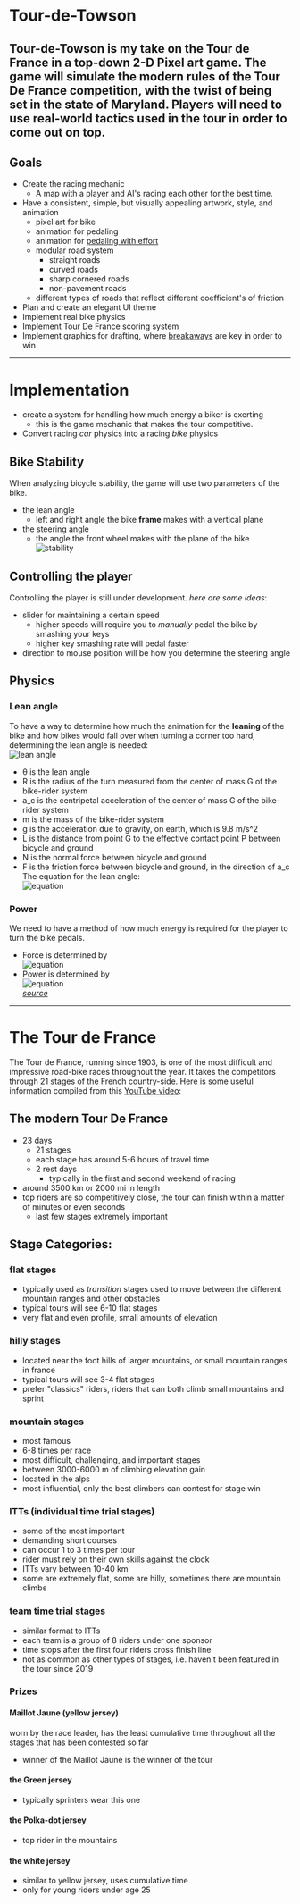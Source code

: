 # Tour-de-Towson

Tour-de-Towson is my take on the Tour de France in a top-down 2-D Pixel art game. The game will simulate the modern rules of the Tour De France competition, with the twist of being set in the state of Maryland. Players will need to use real-world tactics used in the tour in order to come out on top.
----
## Goals
- Create the racing mechanic
  - A map with a player and AI's racing each other for the best time.
- Have a consistent, simple, but visually appealing artwork, style, and animation
  - pixel art for bike
  - animation for pedaling
  - animation for [pedaling with effort](https://youtu.be/bJfLTzZswz0?t=393)
  - modular road system
    - straight roads
    - curved roads
    - sharp cornered roads
    - non-pavement roads
  - different types of roads that reflect different coefficient's of friction
- Plan and create an elegant UI theme
- Implement real bike physics
- Implement Tour De France scoring system
- Implement graphics for drafting, where [breakaways](https://www.youtube.com/watch?v=su0KtKDQyqE) are key in order to win
---

# Implementation
- create a system for handling how much energy a biker is exerting
  - this is the game mechanic that makes the tour competitive.
- Convert racing *car* physics into a racing *bike* physics
## Bike Stability
When analyzing bicycle stability, the game will use two parameters of the bike.
- the lean angle
  - left and right angle the bike **frame** makes with a vertical plane
- the steering angle
  - the angle the front wheel makes with the plane of the bike
<br /> ![stability](https://www.real-world-physics-problems.com/images/bicycle_physics_2.png "Stability") <br />

## Controlling the player
Controlling the player is still under development.
*here are some ideas*:
- slider for maintaining a certain speed
  - higher speeds will require you to *manually* pedal the bike by smashing your keys
  - higher key smashing rate will pedal faster
- direction to mouse position will be how you determine the steering angle
## Physics
### Lean angle
To have a way to determine how much the animation for the **leaning** of the bike and how bikes would fall over when turning a corner too hard, determining the lean angle is needed:
<br /> ![lean angle](https://www.real-world-physics-problems.com/images/bicycle_physics_6.png "Bicycle Physics") <br /> 
- θ is the lean angle
- R is the radius of the turn measured from the center of mass G of the bike-rider system
- a_c is the centripetal acceleration of the center of mass G of the bike-rider system
- m is the mass of the bike-rider system
- g is the acceleration due to gravity, on earth, which is 9.8 m/s^2
- L is the distance from point G to the effective contact point P between bicycle and ground
- N is the normal force between bicycle and ground
- F is the friction force between bicycle and ground, in the direction of a_c
The equation for the lean angle: <br />![equation](https://www.real-world-physics-problems.com/images/bicycle_physics_10.png)<br />


### Power
We need to have a method of how much energy is required for the player to turn the bike pedals.
- Force is determined by
<br /> ![equation](https://www.real-world-physics-problems.com/images/bicycle_physics_18.png) <br />
- Power is determined by 
<br /> ![equation](https://www.real-world-physics-problems.com/images/bicycle_physics_19.png) <br />
[*source*](https://www.real-world-physics-problems.com/bicycle-physics.html)

----
# The Tour de France
The Tour de France, running since 1903, is one of the most difficult and impressive road-bike races throughout the year. It takes the competitors through 21 stages of the French country-side. Here is some useful information compiled from this [YouTube video](https://www.youtube.com/watch?v=5RH3LELmEWE "The Tour De France Explained | The stages, riders, and teams (2021)"):
## The modern Tour De France
- 23 days
  - 21 stages
  - each stage has around 5-6 hours of travel time
  - 2 rest days
    - typically in the first and second weekend of racing
- around 3500 km or 2000 mi in length
- top riders are so competitively close, the tour can finish within a matter of minutes or even seconds
  - last few stages extremely important
## Stage Categories:
### flat stages
- typically used as *transition* stages used to move between the different mountain ranges and other obstacles
- typical tours will see 6-10 flat stages
- very flat and even profile, small amounts of elevation

### hilly stages
- located near the foot hills of larger mountains, or small mountain ranges in france
- typical tours will see 3-4 flat stages
- prefer "classics" riders, riders that can both climb small mountains and sprint

### mountain stages
- most famous
- 6-8 times per race
- most difficult, challenging, and important stages
- between 3000-6000 m of climbing elevation gain
- located in the alps
- most influential, only the best climbers can contest for stage win
### ITTs (individual time trial stages)
- some of the most important
- demanding short courses
- can occur 1 to 3 times per tour
- rider must rely on their own skills against the clock
- ITTs vary between 10-40 km
- some are extremely flat, some are hilly, sometimes there are mountain climbs
### team time trial stages
- similar format to ITTs
- each team is a group of 8 riders under one sponsor
- time stops after the first four riders cross finish line
- not as common as other types of stages, i.e. haven't been featured in the tour since 2019
### Prizes
#### Maillot Jaune (yellow jersey)
worn by the race leader, has the least cumulative time throughout all the stages that has been contested so far
  - winner of the Maillot Jaune is the winner of the tour
#### the Green jersey
  - typically sprinters wear this one
#### the Polka-dot jersey
  - top rider in the mountains
#### the white jersey
  - similar to yellow jersey, uses cumulative time
  - only for young riders under age 25


